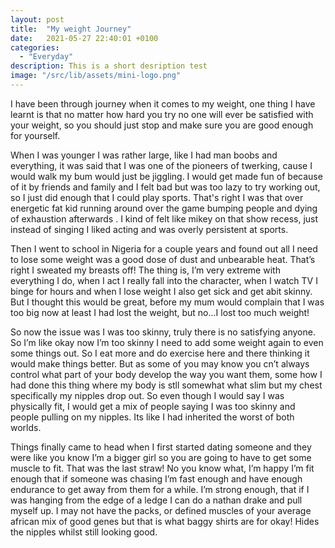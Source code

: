 ```yaml
---
layout: post
title:  "My weight Journey"
date:   2021-05-27 22:40:01 +0100
categories:
  - "Everyday"
description: This is a short desription test
image: "/src/lib/assets/mini-logo.png"
---
```


I have been through journey when it comes to my weight, one thing I have learnt is that no matter how hard you try no one will ever be satisfied with your weight, so you should just stop and make sure you are good enough for yourself.

When I was younger I was rather large, like I had man boobs and everything, it was said that I was one of the pioneers of twerking, cause I would walk my bum would just be jiggling. I would get made fun of because of it by friends and family and I felt bad but was too lazy to try working out, so I just did enough that I could play sports. That's right I was that over energetic fat kid running around over the game bumping people and dying of exhaustion afterwards . I kind of felt like mikey on that show recess, just instead of singing I liked acting and was overly persistent at sports.

Then I went to school in Nigeria for a couple years and found out all I need to lose some weight was a good dose of dust and unbearable heat. That’s right I sweated my breasts off!
The thing is, I’m very extreme with everything I do, when I act I really fall into the character, when I watch TV I binge for hours and when I lose weight I also get sick and get abit skinny. But I thought this would be great, before my mum would complain that I was too big now at least I had lost the weight, but no...I lost too much weight!

So now the issue was I was too skinny, truly there is no satisfying anyone. So I’m like okay now I’m too skinny I need to add some weight again to even some things out. So I eat more and do exercise here and there thinking it would make things better. But as some of you may know you cn’t always control what part of your body develop the way you want them, some how I had done this thing where my body is stll somewhat what slim but my chest specifically my nipples drop out. So even though I would say I was physically fit, I would get a mix of people saying I was too skinny and people pulling on my nipples. Its like I had inherited the worst of both worlds.

Things finally came to head when I first started dating someone and they were like you know I’m a bigger girl so you are going to have to get some muscle to fit. That was the last straw! No you know what, I’m happy I’m fit enough that if someone was chasing I’m fast enough and have enough endurance to get away from them for a while. I’m strong enough, that if I was hanging from the edge of a ledge I can do a nathan drake and pull myself up. I may not have the packs, or defined muscles of your average african mix of good genes but that is what baggy shirts are for okay! Hides the nipples whilst still looking good.
